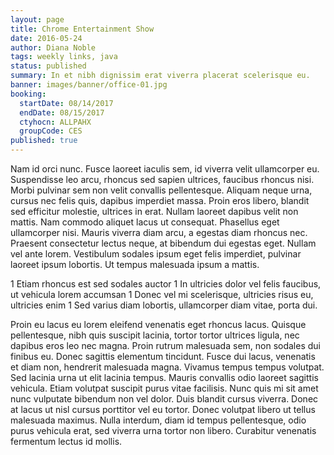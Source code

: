 ```yaml
---
layout: page
title: Chrome Entertainment Show
date: 2016-05-24
author: Diana Noble
tags: weekly links, java
status: published
summary: In et nibh dignissim erat viverra placerat scelerisque eu.
banner: images/banner/office-01.jpg
booking:
  startDate: 08/14/2017
  endDate: 08/15/2017
  ctyhocn: ALLPAHX
  groupCode: CES
published: true
---
```

Nam id orci nunc. Fusce laoreet iaculis sem, id viverra velit ullamcorper eu. Suspendisse leo arcu, rhoncus sed sapien ultrices, faucibus rhoncus nisi. Morbi pulvinar sem non velit convallis pellentesque. Aliquam neque urna, cursus nec felis quis, dapibus imperdiet massa. Proin eros libero, blandit sed efficitur molestie, ultrices in erat. Nullam laoreet dapibus velit non mattis. Nam commodo aliquet lacus ut consequat. Phasellus eget ullamcorper nisi. Mauris viverra diam arcu, a egestas diam rhoncus nec. Praesent consectetur lectus neque, at bibendum dui egestas eget. Nullam vel ante lorem. Vestibulum sodales ipsum eget felis imperdiet, pulvinar laoreet ipsum lobortis. Ut tempus malesuada ipsum a mattis.

1 Etiam rhoncus est sed sodales auctor
1 In ultricies dolor vel felis faucibus, ut vehicula lorem accumsan
1 Donec vel mi scelerisque, ultricies risus eu, ultricies enim
1 Sed varius diam lobortis, ullamcorper diam vitae, porta dui.

Proin eu lacus eu lorem eleifend venenatis eget rhoncus lacus. Quisque pellentesque, nibh quis suscipit lacinia, tortor tortor ultrices ligula, nec dapibus eros leo nec magna. Proin rutrum malesuada sem, non sodales dui finibus eu. Donec sagittis elementum tincidunt. Fusce dui lacus, venenatis et diam non, hendrerit malesuada magna. Vivamus tempus tempus volutpat. Sed lacinia urna ut elit lacinia tempus. Mauris convallis odio laoreet sagittis vehicula. Etiam volutpat suscipit purus vitae facilisis. Nunc quis mi sit amet nunc vulputate bibendum non vel dolor. Duis blandit cursus viverra. Donec at lacus ut nisl cursus porttitor vel eu tortor. Donec volutpat libero ut tellus malesuada maximus. Nulla interdum, diam id tempus pellentesque, odio purus vehicula erat, sed viverra urna tortor non libero. Curabitur venenatis fermentum lectus id mollis.
